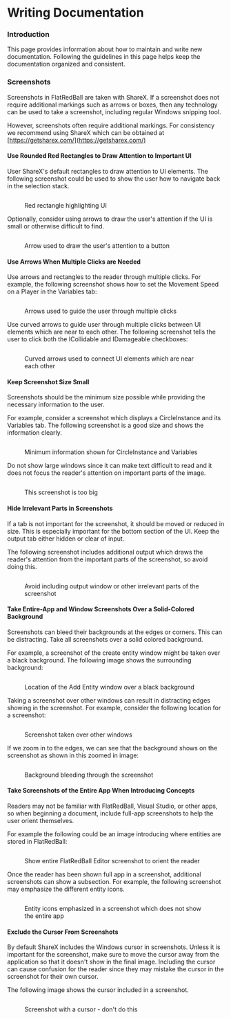 # Writing Documentation

### Introduction

This page provides information about how to maintain and write new documentation. Following the guidelines in this page helps keep the documentation organized and consistent.

### Screenshots

Screenshots in FlatRedBall are taken with ShareX. If a screenshot does not require additional markings such as arrows or boxes, then any technology can be used to take a screenshot, including regular Windows snipping tool.

However, screenshots often require additional markings. For consistency we recommend using ShareX which can be obtained at [https://getsharex.com/](https://getsharex.com/)

#### Use Rounded Red Rectangles to Draw Attention to Important UI

User ShareX's default rectangles to draw attention to UI elements. The following screenshot could be used to show the user how to navigate back in the selection stack.

<figure><img src="../.gitbook/assets/image (3) (1) (1) (1) (1).png" alt=""><figcaption><p>Red rectangle highlighting UI</p></figcaption></figure>

Optionally, consider using arrows to draw the user's attention if the UI is small or otherwise difficult to find.

<figure><img src="../.gitbook/assets/image (4) (1) (1).png" alt=""><figcaption><p>Arrow used to draw the user's attention to a button</p></figcaption></figure>

#### Use Arrows When Multiple Clicks are Needed

Use arrows and rectangles to the reader through multiple clicks. For example, the following screenshot shows how to set the Movement Speed on a Player in the Variables tab:

<figure><img src="../.gitbook/assets/image (5) (1) (1).png" alt=""><figcaption><p>Arrows used to guide the user through multiple clicks</p></figcaption></figure>

Use curved arrows to guide user through multiple clicks between UI elements which are near to each other. The following screenshot tells the user to click both the ICollidable and IDamageable checkboxes:

<figure><img src="../.gitbook/assets/image (6) (1).png" alt=""><figcaption><p>Curved arrows used to connect UI elements which are near each other</p></figcaption></figure>

#### Keep Screenshot Size Small

Screenshots should be the minimum size possible while providing the necessary information to the user.&#x20;

For example, consider a screenshot which displays a CircleInstance and its Variables tab. The following screenshot is a good size and shows the information clearly.

<figure><img src="../.gitbook/assets/image (3) (1) (1) (1).png" alt=""><figcaption><p>Minimum information shown for CircleInstance and Variables</p></figcaption></figure>

Do not show large windows since it can make text difficult to read and it does not focus the reader's attention on important parts of the image.

<figure><img src="../.gitbook/assets/image (1) (1) (1) (1) (1) (1) (1) (1) (1) (1) (1) (1) (1) (1).png" alt=""><figcaption><p>This screenshot is too big</p></figcaption></figure>

#### Hide Irrelevant Parts in Screenshots

If a tab is not important for the screenshot, it should be moved or reduced in size. This is especially important for the bottom section of the UI. Keep the output tab either hidden or clear of input.

The following screenshot includes additional output which draws the reader's attention from the important parts of the screenshot, so avoid doing this.

<figure><img src="../.gitbook/assets/image (2) (1) (1) (1) (1) (1) (1) (1) (1).png" alt=""><figcaption><p>Avoid including output window or other irrelevant parts of the screenshot</p></figcaption></figure>

#### Take Entire-App and Window Screenshots Over a Solid-Colored Background

Screenshots can bleed their backgrounds at the edges or corners. This can be distracting. Take all screenshots over a solid colored background.

For example, a screenshot of the create entity window might be taken over a black background. The following image shows the surrounding background:

<figure><img src="../.gitbook/assets/image (7) (1).png" alt=""><figcaption><p>Location of the Add Entity window over a black background</p></figcaption></figure>

Taking a screenshot over other windows can result in distracting edges showing in the screenshot. For example, consider the following location for a screenshot:

<figure><img src="../.gitbook/assets/image (8) (1).png" alt=""><figcaption><p>Screenshot taken over other windows</p></figcaption></figure>

If we zoom in to the edges, we can see that the background shows on the screenshot as shown in this zoomed in image:

<figure><img src="../.gitbook/assets/image (9) (1).png" alt=""><figcaption><p>Background bleeding through the screenshot</p></figcaption></figure>

#### Take Screenshots of the Entire App When Introducing Concepts

Readers may not be familiar with FlatRedBall, Visual Studio, or other apps, so when beginning a document, include full-app screenshots to help the user orient themselves.

For example the following could be an image introducing where entities are stored in FlatRedBall:

<figure><img src="../.gitbook/assets/image (2) (1) (1) (1) (1) (1) (1).png" alt=""><figcaption><p>Show entire FlatRedBall Editor screenshot to orient the reader</p></figcaption></figure>

Once the reader has been shown full app in a screenshot, additional screenshots can show a subsection. For example, the following screenshot may emphasize the different entity icons.

<figure><img src="../.gitbook/assets/image (1) (1) (1) (1) (1) (1) (1) (1) (1) (1) (1) (1) (1).png" alt=""><figcaption><p>Entity icons emphasized in a screenshot which does not show the entire app</p></figcaption></figure>

#### Exclude the Cursor From Screenshots

By default ShareX includes the Windows cursor in screenshots. Unless it is important for the screenshot, make sure to move the cursor away from the application so that it doesn't show in the final image. Including the cursor can cause confusion for the reader since they may mistake the cursor in the screenshot for their own cursor.

The following image shows the cursor included in a screenshot.

<figure><img src="../.gitbook/assets/image (2) (1) (1) (1) (1) (1) (1) (1).png" alt=""><figcaption><p>Screenshot with a cursor - don't do this</p></figcaption></figure>

